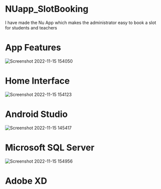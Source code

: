 # NUapp_SlotBooking
I have made the Nu App which makes the administrator easy to book a slot for students and teachers 


# App Features
![Screenshot 2022-11-15 154050](https://user-images.githubusercontent.com/74203180/201895028-446f0039-b3be-4201-b276-098d47de11d9.png)

# Home Interface
![Screenshot 2022-11-15 154123](https://user-images.githubusercontent.com/74203180/201895021-28df9d7b-bfec-4798-948c-7270fe3e890a.png)

# Android Studio 
![Screenshot 2022-11-15 145417](https://user-images.githubusercontent.com/74203180/201890846-91f7c78b-4523-4ac1-9e46-664083b616f5.png)

# Microsoft SQL Server
![Screenshot 2022-11-15 154956](https://user-images.githubusercontent.com/74203180/201895037-bb1789da-5d24-4b8e-8787-5f4ecf7160c5.png)

# Adobe XD
